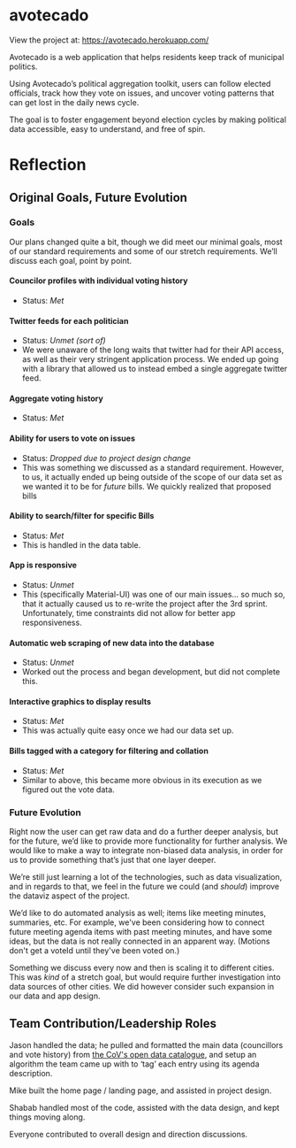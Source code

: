 # avotecado

View the project at: <https://avotecado.herokuapp.com/>

Avotecado is a web application that helps residents keep track of municipal politics.

Using Avotecado’s political aggregation toolkit, users can follow elected officials, track how they vote on issues, and uncover voting  patterns that can get lost in the daily news cycle.

The goal is to foster engagement beyond election cycles by making  political data accessible, easy to understand, and free of spin.

# Reflection

## Original Goals, Future Evolution

### Goals

Our plans changed quite a bit, though we did meet our minimal goals, most of our standard requirements and some of our stretch requirements. We’ll discuss each goal, point by point.

#### Councilor profiles with individual voting history

* Status: *Met*

#### Twitter feeds for each politician

* Status: *Unmet (sort of)*
* We were unaware of the long waits that twitter had for their API access, as well as their very stringent application process. We ended up going with a library that allowed us to instead embed a single aggregate twitter feed.

#### Aggregate voting history

* Status: *Met*

#### Ability for users to vote on issues

* Status: *Dropped due to project design change*
* This was something we discussed as a standard requirement. However, to us, it actually ended up being outside of the scope of our data set as we wanted it to be for *future* bills. We quickly realized that proposed bills 

#### Ability to search/filter for specific Bills

* Status: *Met*
* This is handled in the data table.

#### App is responsive 

* Status: *Unmet*
* This (specifically Material-UI) was one of our main issues… so much so, that it actually caused us to re-write the project after the 3rd sprint. Unfortunately, time constraints did not allow for better app responsiveness.

#### Automatic web scraping of new data into the database

* Status: *Unmet*
* Worked out the process and began development, but did not complete this.

#### Interactive graphics to display results

* Status: *Met*
* This was actually quite easy once we had our data set up.

#### Bills tagged with a category for filtering and collation

* Status: *Met*
* Similar to above, this became more obvious in its execution as we figured out the vote data.

### Future Evolution

Right now the user can get raw data and do a further deeper analysis, but for the future, we’d like to provide more functionality for further analysis. We would like to make a way to integrate non-biased data analysis, in order for us to provide something that’s just that one layer deeper. 

We’re still just learning a lot of the technologies, such as data visualization, and in regards to that, we feel in the future we could (and *should*) improve the dataviz aspect of the project.

We’d like to do automated analysis as well; items like meeting minutes, summaries, etc. For example, we've been considering how to connect future meeting agenda items with past meeting minutes, and have some ideas, but the data is not really connected in an apparent way. (Motions don't get a voteId until they've been voted on.)

Something we discuss every now and then is scaling it to different cities. This was *kind* of a stretch goal, but would require further investigation into data sources of other cities. We did however consider such expansion in our data and app design.

## Team Contribution/Leadership Roles

Jason handled the data; he pulled and formatted the main data (councillors and vote history) from [the CoV's open data catalogue](https://data.vancouver.ca/datacatalogue/council-voting-record.htm), and setup an algorithm the team came up with to ‘tag’ each entry using its agenda description.

Mike built the home page / landing page, and assisted in project design.

Shabab handled most of the code, assisted with the data design, and kept things moving along.

Everyone contributed to overall design and direction discussions.